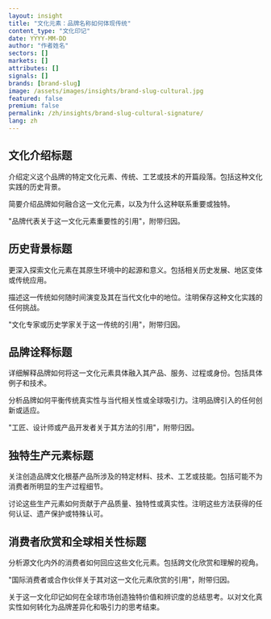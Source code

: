 ```yaml
---
layout: insight
title: "文化元素：品牌名称如何体现传统"
content_type: "文化印记"
date: YYYY-MM-DD
author: "作者姓名"
sectors: []
markets: []
attributes: []
signals: []
brands: [brand-slug]
image: /assets/images/insights/brand-slug-cultural.jpg
featured: false
premium: false
permalink: /zh/insights/brand-slug-cultural-signature/
lang: zh
---
```


## 文化介绍标题

介绍定义这个品牌的特定文化元素、传统、工艺或技术的开篇段落。包括这种文化实践的历史背景。

简要介绍品牌如何融合这一文化元素，以及为什么这种联系重要或独特。

"品牌代表关于这一文化元素重要性的引用"，附带归因。

## 历史背景标题

更深入探索文化元素在其原生环境中的起源和意义。包括相关历史发展、地区变体或传统应用。

描述这一传统如何随时间演变及其在当代文化中的地位。注明保存这种文化实践的任何挑战。

"文化专家或历史学家关于这一传统的引用"，附带归因。

## 品牌诠释标题

详细解释品牌如何将这一文化元素具体融入其产品、服务、过程或身份。包括具体例子和技术。

分析品牌如何平衡传统真实性与当代相关性或全球吸引力。注明品牌引入的任何创新或适应。

"工匠、设计师或产品开发者关于其方法的引用"，附带归因。

## 独特生产元素标题

关注创造品牌文化根基产品所涉及的特定材料、技术、工艺或技能。包括可能不为消费者所明显的生产过程细节。

讨论这些生产元素如何贡献于产品质量、独特性或真实性。注明这些方法获得的任何认证、遗产保护或特殊认可。

## 消费者欣赏和全球相关性标题

分析源文化内外的消费者如何回应这些文化元素。包括跨文化欣赏和理解的视角。

"国际消费者或合作伙伴关于其对这一文化元素欣赏的引用"，附带归因。

关于这一文化印记如何在全球市场创造独特价值和辨识度的总结思考。以对文化真实性如何转化为品牌差异化和吸引力的思考结束。

